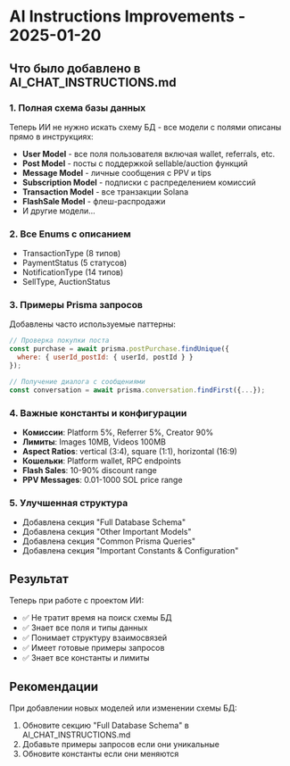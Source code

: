 # AI Instructions Improvements - 2025-01-20

## Что было добавлено в AI_CHAT_INSTRUCTIONS.md

### 1. Полная схема базы данных
Теперь ИИ не нужно искать схему БД - все модели с полями описаны прямо в инструкциях:
- **User Model** - все поля пользователя включая wallet, referrals, etc.
- **Post Model** - посты с поддержкой sellable/auction функций
- **Message Model** - личные сообщения с PPV и tips
- **Subscription Model** - подписки с распределением комиссий
- **Transaction Model** - все транзакции Solana
- **FlashSale Model** - флеш-распродажи
- И другие модели...

### 2. Все Enums с описанием
- TransactionType (8 типов)
- PaymentStatus (5 статусов)
- NotificationType (14 типов)
- SellType, AuctionStatus

### 3. Примеры Prisma запросов
Добавлены часто используемые паттерны:
```javascript
// Проверка покупки поста
const purchase = await prisma.postPurchase.findUnique({
  where: { userId_postId: { userId, postId } }
});

// Получение диалога с сообщениями
const conversation = await prisma.conversation.findFirst({...});
```

### 4. Важные константы и конфигурации
- **Комиссии**: Platform 5%, Referrer 5%, Creator 90%
- **Лимиты**: Images 10MB, Videos 100MB
- **Aspect Ratios**: vertical (3:4), square (1:1), horizontal (16:9)
- **Кошельки**: Platform wallet, RPC endpoints
- **Flash Sales**: 10-90% discount range
- **PPV Messages**: 0.01-1000 SOL price range

### 5. Улучшенная структура
- Добавлена секция "Full Database Schema" 
- Добавлена секция "Other Important Models"
- Добавлена секция "Common Prisma Queries"
- Добавлена секция "Important Constants & Configuration"

## Результат
Теперь при работе с проектом ИИ:
- ✅ Не тратит время на поиск схемы БД
- ✅ Знает все поля и типы данных
- ✅ Понимает структуру взаимосвязей
- ✅ Имеет готовые примеры запросов
- ✅ Знает все константы и лимиты

## Рекомендации
При добавлении новых моделей или изменении схемы БД:
1. Обновите секцию "Full Database Schema" в AI_CHAT_INSTRUCTIONS.md
2. Добавьте примеры запросов если они уникальные
3. Обновите константы если они меняются 